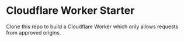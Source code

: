 # Cloudflare Worker Starter

Clone this repo to build a Cloudflare Worker which only allows requests from approved origins.